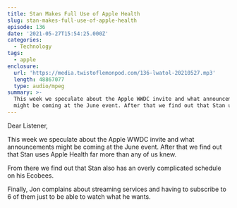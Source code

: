 ```yaml
---
title: Stan Makes Full Use of Apple Health
slug: stan-makes-full-use-of-apple-health
episode: 136
date: '2021-05-27T15:54:25.000Z'
categories:
  - Technology
tags:
  - apple
enclosure:
  url: 'https://media.twistoflemonpod.com/136-lwatol-20210527.mp3'
  length: 48867077
  type: audio/mpeg
summary: >-
  This week we speculate about the Apple WWDC invite and what announcements
  might be coming at the June event. After that we find out that Stan uses Apple
---
```


Dear Listener,

This week we speculate about the Apple WWDC invite and what announcements might be coming at the June event. After that we find out that Stan uses Apple Health far more than any of us knew.

From there we find out that Stan also has an overly complicated schedule on his Ecobees.

Finally, Jon complains about streaming services and having to subscribe to 6 of them just to be able to watch what he wants.
